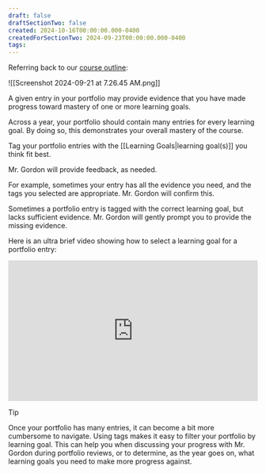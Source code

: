 ```yaml
---
draft: false
draftSectionTwo: false
created: 2024-10-16T00:00:00.000-0400
createdForSectionTwo: 2024-09-23T00:00:00.000-0400
tags:
---
```


Referring back to our [course outline](https://drive.google.com/file/d/1qBRTN-AjrFhCuNItfIOblKPqq7hqgkkC/view?usp=share_link):

![[Screenshot 2024-09-21 at 7.26.45 AM.png]]

A given entry in your portfolio may provide evidence that you have made progress toward mastery of one or more learning goals.

Across a year, your portfolio should contain many entries for every learning goal. By doing so, this demonstrates your overall mastery of the course.

Tag your portfolio entries with the [[Learning Goals|learning goal(s)]] you think fit best.

Mr. Gordon will provide feedback, as needed.

For example, sometimes your entry has all the evidence you need, and the tags you selected are appropriate. Mr. Gordon will confirm this.

Sometimes a portfolio entry is tagged with the correct learning goal, but lacks sufficient evidence. Mr. Gordon will gently prompt you to provide the missing evidence.

Here is an ultra brief video showing how to select a learning goal for a portfolio entry:

<div style="padding:56.25% 0 0 0;position:relative;">
	<iframe src="https://player.vimeo.com/video/1011859551?h=25ef577f7d&amp;badge=0&amp;autopause=0&amp;player_id=0&amp;app_id=58479&portrait=0&byline=0&title=0" frameborder="0" allow="autoplay; fullscreen; picture-in-picture; clipboard-write" style="position:absolute;top:0;left:0;width:100%;height:100%;" title="Opening the Teamspace">
	</iframe>
	</div>
<script src="https://player.vimeo.com/api/player.js"></script>

> [!TIP]
> 
> Once your portfolio has many entries, it can become a bit more cumbersome to navigate. Using tags makes it easy to filter your portfolio by learning goal. This can help you when discussing your progress with Mr. Gordon during portfolio reviews, or to determine, as the year goes on, what learning goals you need to make more progress against.

